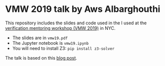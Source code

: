 # VMW 2019 talk by Aws Albarghouthi

This repository includes the slides and code used in the I used at the [verification mentoring workshop (VMW 2019)](http://i-cav.org/2019/mentoring/) in NYC.

- The slides are in `vmw19.pdf`
- The Jupyter notebook is `vmw19.ipynb`
- You will need to install Z3: `pip install z3-solver`

The talk is based on this [blog post](https://barghouthi.github.io/2017/04/24/synthesis-primer/).
